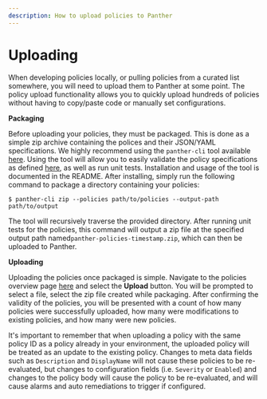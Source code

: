 ```yaml
---
description: How to upload policies to Panther
---
```


# Uploading

When developing policies locally, or pulling policies from a curated list somewhere, you will need to upload them to Panther at some point. The policy upload functionality allows you to quickly upload hundreds of policies without having to copy/paste code or manually set configurations.

**Packaging**

Before uploading your policies, they must be packaged. This is done as a simple zip archive containing the polices and their JSON/YAML specifications. We highly recommend using the `panther-cli` tool available [here](https://github.com/panther-labs/panther-cli). Using the tool will allow you to easily validate the policy specifications as defined [here](writing.md), as well as run unit tests. Installation and usage of the tool is documented in the README. After installing, simply run the following command to package a directory containing your policies:

`$ panther-cli zip --policies path/to/policies --output-path path/to/output`

The tool will recursively traverse the provided directory. After running unit tests for the policies, this command will output a zip file at the specified output path named`panther-policies-timestamp.zip`, which can then be uploaded to Panther.

**Uploading**

Uploading the policies once packaged is simple. Navigate to the policies overview page [here](https://app.runpanther.io/policies/) and select the **Upload** button. You will be prompted to select a file, select the zip file created while packaging. After confirming the validity of the policies, you will be presented with a count of how many policies were successfully uploaded, how many were modifications to existing policies, and how many were new policies.

It's important to remember that when uploading a policy with the same policy ID as a policy already in your environment, the uploaded policy will be treated as an update to the existing policy. Changes to meta data fields such as `Description` and `DisplayName` will not cause these policies to be re-evaluated, but changes to configuration fields \(i.e. `Severity` or `Enabled`\) and changes to the policy body will cause the policy to be re-evaluated, and will cause alarms and auto remediations to trigger if configured.
